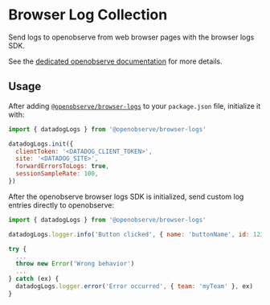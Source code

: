 # Browser Log Collection

Send logs to openobserve from web browser pages with the browser logs SDK.

See the [dedicated openobserve documentation][1] for more details.

## Usage

After adding [`@openobserve/browser-logs`][2] to your `package.json` file, initialize it with:

```javascript
import { datadogLogs } from '@openobserve/browser-logs'

datadogLogs.init({
  clientToken: '<DATADOG_CLIENT_TOKEN>',
  site: '<DATADOG_SITE>',
  forwardErrorsToLogs: true,
  sessionSampleRate: 100,
})
```

After the openobserve browser logs SDK is initialized, send custom log entries directly to openobserve:

```javascript
import { datadogLogs } from '@openobserve/browser-logs'

datadogLogs.logger.info('Button clicked', { name: 'buttonName', id: 123 })

try {
  ...
  throw new Error('Wrong behavior')
  ...
} catch (ex) {
  datadogLogs.logger.error('Error occurred', { team: 'myTeam' }, ex)
}
```

<!-- Note: all URLs should be absolute -->

[1]: https://docs.datadoghq.com/logs/log_collection/javascript
[2]: https://www.npmjs.com/package/@openobserve/browser-logs
